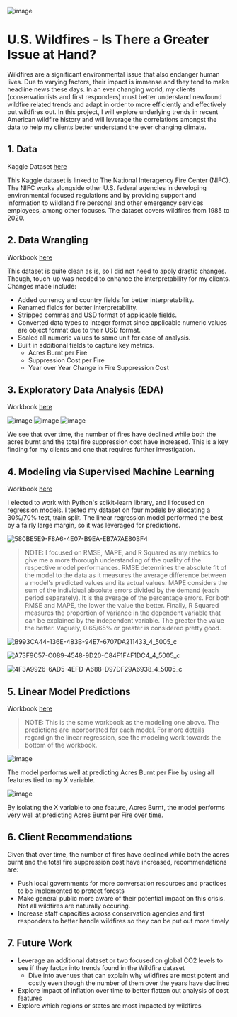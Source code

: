 ![image](https://github.com/jackpaddock/Springboard-Data-Science-Boot-Camp/assets/129892021/129c58e6-8d15-4d8c-becd-0e5531ea278a)

# U.S. Wildfires - Is There a Greater Issue at Hand?

Wildfires are a significant environmental issue that also endanger human lives. Due to varying factors, their impact is immense and they tend to make headline news these days. In an ever changing world, my clients (conservationists and first responders) must better understand newfound wildfire related trends and adapt in order to more efficiently and effectively put wildfires out. In this project, I will explore underlying trends in recent American wildfire history and will leverage the correlations amongst the data to help my clients better understand the ever changing climate.

## 1. Data

Kaggle Dataset [here](https://www.kaggle.com/datasets/kkhandekar/total-wildfires-acres-affected-1983-2020?resource=download)

This Kaggle dataset is linked to The National Interagency Fire Center (NIFC). The NIFC works alongside other U.S. federal agencies in developing environmental focused regulations and by providing support and information to wildland fire personal and other emergency services employees, among other focuses. The dataset covers wildfires from 1985 to 2020.

## 2. Data Wrangling

Workbook [here](https://github.com/jackpaddock/Springboard-Data-Science-Boot-Camp/blob/master/Capstone%202%20Project/Capstone%202%20-%20Data%20Wrangling%20.ipynb)

This dataset is quite clean as is, so I did not need to apply drastic changes. Though, touch-up was needed to enhance the interpretability for my clients. Changes made include:

- Added currency and country fields for better interpretability.
- Renamed fields for better interpretability.
- Stripped commas and USD format of applicable fields.
- Converted data types to integer format since applicable numeric values are object format due to their USD format.
- Scaled all numeric values to same unit for ease of analysis.
- Built in additional fields to capture key metrics.
  - Acres Burnt per Fire
  - Suppression Cost per Fire
  - Year over Year Change in Fire Suppression Cost

## 3. Exploratory Data Analysis (EDA)

Workbook [here](https://github.com/jackpaddock/Springboard-Data-Science-Boot-Camp/blob/master/Capstone%202%20Project/Capstone%202%20-%20Exploratory%20Data%20Analysis%20(EDA).ipynb)

![image](https://github.com/jackpaddock/Springboard-Data-Science-Boot-Camp/assets/129892021/6f823fee-1dee-4efe-9de4-a58e3d1b7199)
![image](https://github.com/jackpaddock/Springboard-Data-Science-Boot-Camp/assets/129892021/b3d17552-bfc7-4ed8-ae47-e99260715287)
![image](https://github.com/jackpaddock/Springboard-Data-Science-Boot-Camp/assets/129892021/92c0cdba-913f-4af4-bca7-52f9a00eb0c9)

We see that over time, the number of fires have declined while both the acres burnt and the total fire suppression cost have increased. This is a key finding for my clients and one that requires further investigation.

## 4. Modeling via Supervised Machine Learning

Workbook [here](https://github.com/jackpaddock/Springboard-Data-Science-Boot-Camp/blob/master/Capstone%202%20Project/Capstone%202%20-%20Modeling.ipynb)

I elected to work with Python's scikit-learn library, and I focused on [regression models](https://scikit-learn.org/stable/supervised_learning.html#supervised-learning). I tested my dataset on four models by allocating a 30%/70% test, train split. The linear regression model performed the best by a fairly large margin, so it was leveraged for predictions.

![580BE5E9-F8A6-4E07-B9EA-EB7A7AE80BF4](https://github.com/jackpaddock/Springboard-Data-Science-Boot-Camp/assets/129892021/20c9519e-d927-4ae8-ae76-2fbd222d5802)

> NOTE: I focused on RMSE, MAPE, and R Squared as my metrics to give me a more thorough understanding of the quality of the respective model performances. RMSE determines the absolute fit of the model to the data as it measures the average difference between a model's predicted values and its actual values. MAPE considers the sum of the individual absolute errors divided by the demand (each period separately). It is the average of the percentage errors. For both RMSE and MAPE, the lower the value the better. Finally, R Squared measures the proportion of variance in the dependent variable that can be explained by the independent variable. The greater the value the better. Vaguely, 0.65/65% or greater is considered pretty good.
>
> 

![B993CA44-136E-483B-94E7-6707DA211433_4_5005_c](https://github.com/jackpaddock/Springboard-Data-Science-Boot-Camp/assets/129892021/9fc195c5-72ef-459d-9e33-f5c511785cb2)

![A73F9C57-C089-4548-9D20-C84F1F4F1DC4_4_5005_c](https://github.com/jackpaddock/Springboard-Data-Science-Boot-Camp/assets/129892021/8bd65bea-e6bf-46d4-b5cb-23e8b519081c)

![4F3A9926-6AD5-4EFD-A688-D97DF29A6938_4_5005_c](https://github.com/jackpaddock/Springboard-Data-Science-Boot-Camp/assets/129892021/45759175-e1b1-4e55-8b3b-2b2dfe640120)

## 5. Linear Model Predictions

Workbook [here](https://github.com/jackpaddock/Springboard-Data-Science-Boot-Camp/blob/master/Capstone%202%20Project/Capstone%202%20-%20Modeling.ipynb)

> NOTE: This is the same workbook as the modeling one above. The predictions are incorporated for each model. For more details regardign the linear regression, see the modeling work towards the bottom of the workbook.

![image](https://github.com/jackpaddock/Springboard-Data-Science-Boot-Camp/assets/129892021/28d12608-64cb-42a8-a99d-971b056cff2b)

The model performs well at predicting Acres Burnt per Fire by using all features tied to my X variable. 

![image](https://github.com/jackpaddock/Springboard-Data-Science-Boot-Camp/assets/129892021/0af5b7e4-5af0-4532-84ff-fdf3b6575663)

By isolating the X variable to one feature, Acres Burnt, the model performs very well at predicting Acres Burnt per Fire over time.

## 6. Client Recommendations

Given that over time, the number of fires have declined while both the acres burnt and the total fire suppression cost have increased, recommendations are:

- Push local governments for more conversation resources and practices to be implemented to protect forests
- Make general public more aware of their potential impact on this crisis. Not all wildfires are naturally occuring.
- Increase staff capacities across conservation agencies and first responders to better handle wildfires so they can be put out more timely

## 7. Future Work

- Leverage an additional dataset or two focused on global CO2 levels to see if they factor into trends found in the Wildfire dataset
  - Dive into avenues that can explain why wildfires are most potent and costly even though the number of them over the years have declined  
- Explore impact of inflation over time to better flatten out analysis of cost features
- Explore which regions or states are most impacted by wildfires
